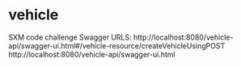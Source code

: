 # vehicle
SXM code challenge
Swagger URLS:
http://localhost:8080/vehicle-api/swagger-ui.html#/vehicle-resource/createVehicleUsingPOST
http://localhost:8080/vehicle-api/swagger-ui.html
